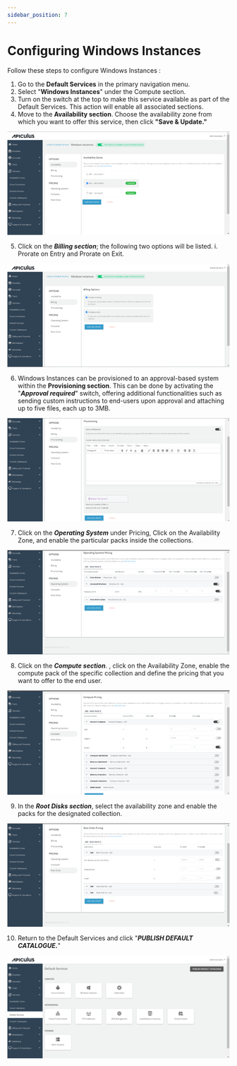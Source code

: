 ```yaml
---
sidebar_position: 7
---
```

# Configuring Windows Instances

Follow these steps to configure Windows Instances :

1. Go to the **Default Services** in the primary navigation menu.
2. Select "**Windows Instances**" under the Compute section.
3. Turn on the switch at the top to make this service available as part of the Default Services. This action will enable all associated sections.
4. Move to the **Availability section**. Choose the availability zone from which you want to offer this service, then click **"Save & Update."**

![Configuring Windows Instances](img/windows1.png)

5. Click on the _**Billing section**_; the following two options will be listed. i. Prorate on Entry and Prorate on Exit.

![Configuring Windows Instances](img/windows2.png)

6. Windows Instances can be provisioned to an approval-based system within the **Provisioning section**. This can be done by activating the "_**Approval required**_" switch, offering additional functionalities such as sending custom instructions to end-users upon approval and attaching up to five files, each up to 3MB. 

![Configuring Windows Instances](img/windows3.png)

7. Click on the **_Operating System_** under Pricing, Click on the Availability Zone, and enable the particular packs inside the collections.

![Configuring Windows Instances](img/windows4.png)

8. Click on the _**Compute section**_. , click on the Availability Zone, enable the compute pack of the specific collection and define the pricing that you want to offer to the end user.

![Configuring Windows Instances](img/windows5.png)

9. In the _**Root Disks section**_, select the availability zone and enable the packs for the designated collection.

![Configuring Windows Instances](img/windows6.png)

10. Return to the Default Services and click "_**PUBLISH DEFAULT CATALOGUE.**_"

![Configuring Windows Instances](img/windows7.png)